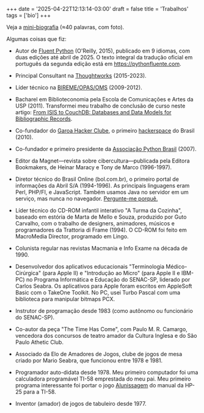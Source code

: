 +++
date = '2025-04-22T12:13:14-03:00'
draft = false
title = 'Trabalhos'
tags = ['bio']
+++

Veja a [mini-biografia](content/minibio/) (≈40 palavras, com foto).

Algumas coisas que fiz:

* Autor de
[Fluent Python](https://www.amazon.com.br/Fluent-Python-Concise-Effective-Programming/dp/1492056359)
(O'Reilly, 2015), publicado em 9 idiomas,
com duas edições até abril de 2025.
O texto integral da tradução oficial em português da segunda edição está
em https://pythonfluente.com.

* Principal Consultant na [Thoughtworks](https://www.thoughtworks.com/) (2015-2023).

* Líder técnico na [BIREME/OPAS/OMS](https://www.paho.org/pt/bireme) (2009-2012).

* Bacharel em Biblioteconomia pela Escola de Comunicações e Artes da USP (2011).
Transformei meu trabalho de conclusão de curso neste artigo:
[From ISIS to CouchDB: Databases and Data Models for Bibliographic Records](https://journal.code4lib.org/articles/4893).

* Co-fundador do [Garoa Hacker Clube](https://garoa.net.br/wiki/Garoa_Hacker_Clube:Sobre),
o primeiro [hackerspace](https://pt.wikipedia.org/wiki/Hackerspace) do Brasil (2010).

* Co-fundador e primeiro presidente da [Associação Python Brasil](https://apyb.python.org.br/index.html) (2007).

* Editor da Magnet—revista sobre cibercultura—publicada pela Editora Bookmakers, de Heinar Maracy e Tony de Marco (1996-1997).

* Diretor técnico do Brasil Online (bol.com.br),
o primeiro portal de informações da Abril S/A (1994-1996).
As principais linguagens eram Perl, PHP/FI, e JavaScript.
Também usamos Java no servidor em um serviço, mas nunca no navegador.
[Pergunte-me porquê.](/posts/applets/)

* Líder técnico do CD-ROM infantil interativo "A Turma da Cozinha",
baseado em estória de Marta de Mello e Souza, produzido por Guto Carvalho,
com o trabalho de designers, animadores, músicos e programadores da Trattoria di Frame (1994).
O CD-ROM foi feito em MacroMedia Director, programado em Lingo.

* Colunista regular nas revistas Macmania e Info Exame na década de 1990.

* Desenvolvedor dos aplicativos educacionais "Terminologia Médico-Cirúrgica" (para Apple II)
e "Introdução ao Micro" (para Apple II e IBM-PC)
no Programa Informática e Educação do SENAC-SP, liderado por Carlos Seabra.
Os aplicativos para Apple foram escritos
em AppleSoft Basic com o TakeOne Toolkit.
No PC, usei Turbo Pascal com uma biblioteca para manipular bitmaps PCX.

* Instrutor de programação desde 1983 (como autônomo ou funcionário do SENAC-SP).

* Co-autor da peça "The Time Has Come", com Paulo M. R. Camargo, vencedora dos concursos de teatro amador da Cultura Inglesa e do São Paulo Athetic Club.

* Associado da Elo de Amadores de Jogos, clube de jogos de mesa criado por Mario Seabra, que funcionou entre 1978 e 1981.

* Programador auto-didata desde 1978.
Meu primeiro computador foi uma calculadora programável TI-58 emprestada do meu pai.
Meu primeiro programa interessante foi portar o jogo [Alunissagem](https://www.hpmuseum.org/software/25moonld.htm) do manual da HP-25 para a TI-58.

* Inventor (amador) de jogos de tabuleiro desde 1977.